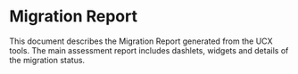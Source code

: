 Migration Report
===

This document describes the Migration Report generated from the UCX tools. The main assessment report includes dashlets,
widgets and details of the migration status.
